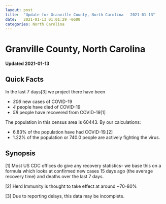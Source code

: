 ```yaml
---
layout: post
title:  "Update for Granville County, North Carolina - 2021-01-13"
date:   2021-01-13 01:01:29 -0600
categories: North Carolina
---
```


# Granville County, North Carolina
#### Updated 2021-01-13

## Quick Facts

In the last 7 days[3] we project there have been
- *306* new cases of COVID-19
- *4* people have died of COVID-19
- *58* people have recovered from COVID-19[1]

The population in this census area is 60443. By our calculations:
- 6.83% of the population have had COVID-19.[2]
- 1.22% of the population or 740.0 people are actively fighting the virus.

## Synopsis




[1] Most US CDC offices do give any recovery statistics- we base this on a formula which looks at confirmed new cases
15 days ago (the average recovery time) and deaths over the last 7 days.

[2] Herd Immunity is thought to take effect at around ~70-80%

[3] Due to reporting delays, this data may be incomplete.
 
    
